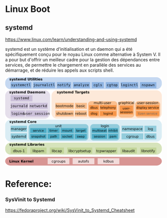 # Linux Boot

## systemd

https://www.linux.com/learn/understanding-and-using-systemd

systemd est un système d’initialisation et un daemon qui a été spécifiquement conçu pour le noyau Linux comme alternative à System V. Il a pour but d'offrir un meilleur cadre pour la gestion des dépendances entre services, de permettre le chargement en parallèle des services au démarrage, et de réduire les appels aux scripts shell.

![alt tag](https://github.com/CollegeBoreal/INF1045-16A/blob/master/1.Boot/Systemd_components.svg.png)

# Reference:

### SysVinit to Systemd
https://fedoraproject.org/wiki/SysVinit_to_Systemd_Cheatsheet

